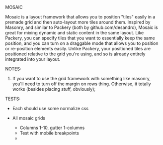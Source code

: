 MOSAIC

Mosaic is a layout framework that allows you to position "tiles" easily in a premade grid and then auto-layout more tiles around them.
Inspired by Masonry, and similar to Packery (both by github.com/desandro), Mosaic is great for mixing dynamic and static content in the same layout.
Like Packery, you can specify tiles that you want to essentially keep the same position, and you can turn on a draggable mode that allows you to position or re-position elements easily. Unlike Packery, your positioned tiles are positioned relative to the grid you're using, and so is already entirely integrated into your layout.


NOTES:
1. If you want to use the grid framework with something like masonry, you'll need to turn off the margin on rows thing. Otherwise, it totally works (besides placing stuff, obviously);


TESTS:
- Each should use some normalize css

- All mosaic grids
    - Columns 1-10, gutter 1-columns
    - Test with mobile breakpoints
    - 